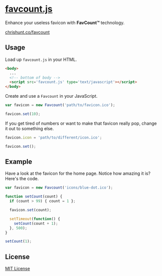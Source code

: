 # [favcount.js](http://chrishunt.co/favcount)

Enhance your useless favicon with **FavCount&trade;** technology.

[chrishunt.co/favcount](http://chrishunt.co/favcount)

## Usage

Load up `favcount.js` in your HTML.

```html
<body>
  ...
  <!-- bottom of body -->
  <script src='favcount.js' type='text/javascript'></script>
</body>
```

Create and use a `Favcount` in your JavaScript.

```javascript
var favicon = new Favcount('path/to/favicon.ico');

favicon.set(10);
```

If you get tired of numbers or want to make that favicon really pop, change it
out to something else.

```javascript
favicon.icon = 'path/to/different/icon.ico';

favicon.set();
```

## Example

Have a look at the favicon for the home page. Notice how amazing it is? Here's
the code.

```javascript
var favicon = new Favcount('icons/blue-dot.ico');

function setCount(count) {
  if (count > 99) { count = 1 };

  favicon.set(count);

  setTimeout(function() {
    setCount(count + 1);
  }, 500);
}

setCount(1);
```

## License

[MIT License](https://github.com/chrishunt/favcount/blob/master/LICENSE)
